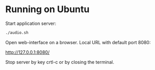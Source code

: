 # Running on Ubuntu

Start application server:

```bash
./audio.sh
```

Open web-interface on a browser.
Local URL with default port 8080:

http://127.0.0.1:8080/

Stop server by key crtl-c or by closing the terminal.

